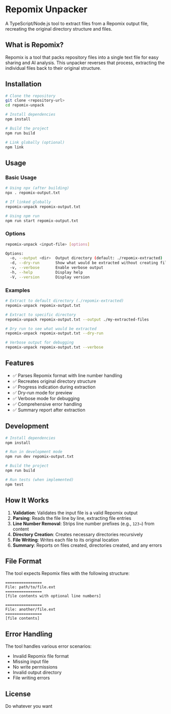 # Repomix Unpacker

A TypeScript/Node.js tool to extract files from a Repomix output file, recreating the original directory structure and files.

## What is Repomix?

Repomix is a tool that packs repository files into a single text file for easy sharing and AI analysis. This unpacker reverses that process, extracting the individual files back to their original structure.

## Installation

```bash
# Clone the repository
git clone <repository-url>
cd repomix-unpack

# Install dependencies
npm install

# Build the project
npm run build

# Link globally (optional)
npm link
```

## Usage

### Basic Usage

```bash
# Using npx (after building)
npx . repomix-output.txt

# If linked globally
repomix-unpack repomix-output.txt

# Using npm run
npm run start repomix-output.txt
```

### Options

```bash
repomix-unpack <input-file> [options]

Options:
  -o, --output <dir>  Output directory (default: ./repomix-extracted)
  -d, --dry-run       Show what would be extracted without creating files
  -v, --verbose       Enable verbose output
  -h, --help          Display help
  -V, --version       Display version
```

### Examples

```bash
# Extract to default directory (./repomix-extracted)
repomix-unpack repomix-output.txt

# Extract to specific directory
repomix-unpack repomix-output.txt --output ./my-extracted-files

# Dry run to see what would be extracted
repomix-unpack repomix-output.txt --dry-run

# Verbose output for debugging
repomix-unpack repomix-output.txt --verbose
```

## Features

- ✅ Parses Repomix format with line number handling
- ✅ Recreates original directory structure
- ✅ Progress indication during extraction
- ✅ Dry-run mode for preview
- ✅ Verbose mode for debugging
- ✅ Comprehensive error handling
- ✅ Summary report after extraction

## Development

```bash
# Install dependencies
npm install

# Run in development mode
npm run dev repomix-output.txt

# Build the project
npm run build

# Run tests (when implemented)
npm test
```

## How It Works

1. **Validation**: Validates the input file is a valid Repomix output
2. **Parsing**: Reads the file line by line, extracting file entries
3. **Line Number Removal**: Strips line number prefixes (e.g., `123→`) from content
4. **Directory Creation**: Creates necessary directories recursively
5. **File Writing**: Writes each file to its original location
6. **Summary**: Reports on files created, directories created, and any errors

## File Format

The tool expects Repomix files with the following structure:

```
================
File: path/to/file.ext
================
[file contents with optional line numbers]

================
File: another/file.ext
================
[file contents]
```

## Error Handling

The tool handles various error scenarios:

- Invalid Repomix file format
- Missing input file
- No write permissions
- Invalid output directory
- File writing errors

## License

Do whatever you want
